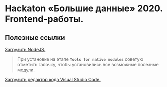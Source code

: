 # Hackaton «Большие данные» 2020. Frontend-работы.

## Полезные ссылки

[Загрузить NodeJS.](https://nodejs.org/en/) 
> При установке на этапе **`Tools for native modules`** советую отметить галочку, чтобы установились все возможные полезные модули.

[Загрузить редактор кода Visual Studio Code.](https://code.visualstudio.com/)
